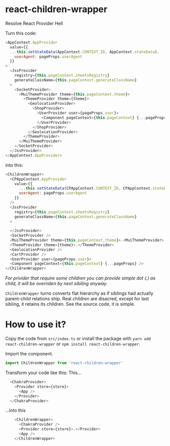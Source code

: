 # react-children-wrapper

Resolve React Provider Hell

Turn this code:

```JavaScript
<AppContext.AppProvider
  value={{
  ...this.setStateData(AppContext.CONTEXT_ID, AppContext.stateData),
    userAgent: pageProps.userAgent
  }}
>
  <JssProvider
    registry={this.pageContext.sheetsRegistry}
    generateClassName={this.pageContext.generateClassName}
  >
    <SocketProvider>
      <MuiThemeProvider theme={this.pageContext.theme}>
        <ThemeProvider theme={theme}>
          <GeolocationProvider>
            <ShopProvider>
              <UserProvider user={pageProps.user}>
                <Component pageContext={this.pageContext} {...pageProps} />
              </UserProvider>
            </ShopProvider>
          </GeolocationProvider>
        </ThemeProvider>
      </MuiThemeProvider>
    </SocketProvider>
  </JssProvider>
</AppContext.AppProvider>
```

into this:

```JavaScript
<ChildrenWrapper>
  <CPAppContext.AppProvider
    value={{
      ...this.setStateData(CPAppContext.CONTEXT_ID, CPAppContext.stateData),
      userAgent: pageProps.userAgent
    }}
  />
  <JssProvider
    registry={this.pageContext.sheetsRegistry}
    generateClassName={this.pageContext.generateClassName}
  >
    .
  </JssProvider>
  <SocketProvider />
  <MuiThemeProvider theme={this.pageContext.theme}>.<MuiThemeProvider>
  <ThemeProvider theme={theme}>.</ThemeProvider>
  <GeolocationProvider />
  <CartProvider />
  <UserProvider user={pageProps.user}>
  <Component pageContext={this.pageContext} {...pageProps} />
</ChildrenWrapper>
```

_For privider that require some children you can provide simple dot (.) as child, it will be overriden by next sibiling anyway._

`ChildrenWrapper` turns converts flat hierarchy as if siblings had actually parent-child relations ship. Real children are disacred, except for last sibling, it retains its children. See the source code, it is simple.

# How to use it?

Copy the code from `src/index.ts` or install the package with `yarn add react-children-wrapper` or `npm install react-children-wrapper`.

Import the component.

```JavaScript
import ChildrenWrapper from 'react-children-wrapper'
```

Transform your code like this:
This...

```JavaScript
  <ChakraProvider>
    <Provider store={store}>
      <App />
    </Provider>
  </ChakraProvider>
```

...into this

```JavaScript
    <ChildrenWrapper>
      <ChakraProvider />
      <Provider store={store}>.</Provider>
      <App />
    </ChildrenWrapper>
```
